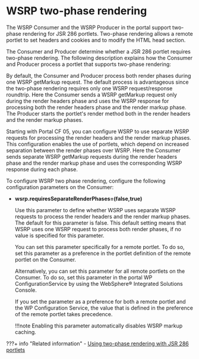# WSRP two-phase rendering

The WSRP Consumer and the WSRP Producer in the portal support two-phase rendering for JSR 286 portlets. Two-phase rendering allows a remote portlet to set headers and cookies and to modify the HTML head section.

The Consumer and Producer determine whether a JSR 286 portlet requires two-phase rendering. The following description explains how the Consumer and Producer process a portlet that supports two-phase rendering:

By default, the Consumer and Producer process both render phases during one WSRP getMarkup request. The default process is advantageous since the two-phase rendering requires only one WSRP request/response roundtrip. Here the Consumer sends a WSRP getMarkup request only during the render headers phase and uses the WSRP response for processing both the render headers phase and the render markup phase. The Producer starts the portlet's render method both in the render headers and the render markup phases.

Starting with Portal CF 05, you can configure WSRP to use separate WSRP requests for processing the render headers and the render markup phases. This configuration enables the use of portlets, which depend on increased separation between the render phases over WSRP. Here the Consumer sends separate WSRP getMarkup requests during the render headers phase and the render markup phase and uses the corresponding WSRP response during each phase.

To configure WSRP two phase rendering, configure the following configuration parameters on the Consumer:

-   **wsrp.requiresSeparateRenderPhases=(false,true)**

    Use this parameter to define whether WSRP uses separate WSRP requests to process the render headers and the render markup phases. The default for this parameter is false. This default setting means that WSRP uses one WSRP request to process both render phases, if no value is specified for this parameter.

    You can set this parameter specifically for a remote portlet. To do so, set this parameter as a preference in the portlet definition of the remote portlet on the Consumer.

    Alternatively, you can set this parameter for all remote portlets on the Consumer. To do so, set this parameter in the portal WP ConfigurationService by using the WebSphere® Integrated Solutions Console.

    If you set the parameter as a preference for both a remote portlet and the WP Configuration Service, the value that is defined in the preference of the remote portlet takes precedence.

    !!!note
        Enabling this parameter automatically disables WSRP markup caching.



???+ info "Related information"
    -   [Using two-phase rendering with JSR 286 portlets](../../../../../extend_dx/portlets_development/standard_portlet_api/twophase_rendering_jsr_portlets/index.md)

